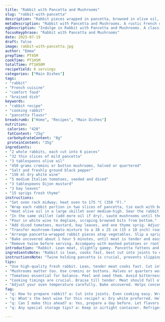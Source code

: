 ```yaml
---
title: "Rabbit with Pancetta and Mushrooms"
slug: "rabbit-with-pancetta"
description: "Rabbit pieces wrapped in pancetta, browned in olive oil, cooked with mushrooms and a light tomato and Dijon mustard sauce, finished with fresh herbs. Adjusted ingredient quantities and cooking times for variation. Pancetta delivers salt and fat. Mushrooms give umami. Tomatoes bring acidity, balanced by mustard's subtle heat. Herbs lift flavors, thyme and bay leaves infuse during braising. Oven-braised till meat almost falls off the bone. Serve with creamy mash or root veggies."
metaDescription: "Rabbit with Pancetta and Mushrooms. A rustic French dish with layers of flavor. Ideal for gatherings. Comfort and elegance on a plate."
ogDescription: "Indulge in Rabbit with Pancetta and Mushrooms. A classic French recipe offering rich flavor, perfect for cozy dinners or entertaining guests."
focusKeyphrase: "Rabbit with Pancetta and Mushrooms"
date: 2025-07-19
draft: false
image: rabbit-with-pancetta.jpg
author: "Emma"
prepTime: PT45M
cookTime: PT1H5M
totalTime: PT1H50M
recipeYield: 6 servings
categories: ["Main Dishes"]
tags:
- "rabbit"
- "French cuisine"
- "comfort food"
- "braised dish"
keywords:
- "rabbit recipe"
- "cooking rabbit"
- "pancetta flavor"
breadcrumb: ["Home", "Recipes", "Main Dishes"]
nutrition: 
 calories: "420"
 fatContent: "25g"
 carbohydrateContent: "8g"
 proteinContent: "35g"
ingredients:
- "2 whole rabbits, each cut into 6 pieces"
- "32 thin slices of mild pancetta"
- "3 tablespoons olive oil"
- "450 grams cremini or button mushrooms, halved or quartered"
- "Salt and freshly ground black pepper"
- "150 ml dry white wine"
- "5 medium Italian tomatoes, seeded and diced"
- "3 tablespoons Dijon mustard"
- "3 bay leaves"
- "15 sprigs fresh thyme"
instructions:
- "Set oven rack midway; heat oven to 175 °C (350 °F)."
- "Wrap each rabbit portion in two slices of pancetta, tie each with butcher's twine for stability and even cooking."
- "Heat olive oil in a large skillet over medium-high. Sear the rabbit pieces in batches, turning to brown all sides. Remove and keep warm."
- "In the same skillet (add more oil if dry), sauté mushrooms until their moisture evaporates and edges turn golden. Season with salt and pepper."
- "Pour in white wine to deglaze, scraping browned bits from bottom."
- "Add diced tomatoes, mustard, bay leaves, and one thyme sprig. Adjust seasoning to taste."
- "Transfer mushroom-tomato mixture to a 38 x 25 cm (15 x 10 inch) roasting dish, spreading evenly."
- "Arrange pancetta-wrapped rabbit pieces atop vegetables. Slip a sprig of thyme under the twine of each piece."
- "Bake uncovered about 1 hour 5 minutes, until meat is tender and easy to separate from bone."
- "Remove twine before serving. Accompany with mashed potatoes or root vegetable purée."
introduction: "Rabbit. Lean meat, slightly gamey. Pancetta fattens and flavors each piece, wrapping juicy, delicate meat tight. Mushrooms soak up juices and fat. Tomatoes chopped fine, release acidity to cut richness. Dijon mustard tickles with sharpness. Bay leaves and thyme linger, aroma fills kitchen. Pan drippings deglazed with white wine, lifting all flavors. Long braise lets meat soften, pancetta crisps a little. Simple, classic. Rustic but refined. Serve quick. Or wait and the flavors meld deeper. Mash on side absorbs sauce. Fork-ready meat, all intertwined aromas explode. No fuss but layers in every bite. Slow cooking with quick prep, contrasts texture and taste well. Seasonal. Easy change ups with wild mushrooms or herbs. Comfort food with a twist. Good for gatherings; looks fancy, is simple. Just don’t rush the oven."
ingredientsNote: "Rabbit is lean, cooks fast, best cut into joints to ensure even cooking and ease of serving. Pancetta wraps keep meat moist and inject saltiness, doubling as a natural tie. More slices than usual used here for added flavor punch and fat. Mushrooms best fresh, cremini preferred for texture but button is fine. Quarter rather than slice preserves bite. Tomatoes must be peeled then seeded to avoid bitterness and excess moisture. Dijon mustard balances acidity and fat without overpowering; more or less can be adjusted to taste. Bay leaves and fresh thyme preferred for fresh aroma but dried may substitute with less quantity. Olive oil for searing, use mild flavor to avoid masking delicate rabbit. White wine must be dry, helps dissolve pan fond while adding sharpness. Roasting dish size standardized for even heat distribution."
instructionsNote: "Twine holding pancetta is crucial, prevents slipping off during transfer and braising. Browning rabbit pieces thoroughly before adding vegetables develops deep flavor. Mushrooms sautéed alone to expel water improves texture, prevents sogginess later. Deglazing pan is overlooked but lifts flavor-packed bits stuck to skillet. Combine vegetables and aromatics then spread evenly in roasting pan ensures rabbit cooks gently atop a flavorful mirepoix-like base. Nestling herb sprigs under twine infuses meat directly, better than tossing loose in pan. Baking uncovered concentrates flavors, promotes amalgamation without stewing. Timings adjusted five minutes longer so meat softens without drying. Remove twine near end or immediately before serving to keep presentation neat. Pair with buttery or olive oil mashed potatoes, root veg purée or crusty bread to enjoy sauce fully."
tips:
- "Use high-quality fresh rabbit. Lean, tender meat cooks fast. Cut into joints for even cook. Wrap with pancetta for moisture. Adds saltiness. More slices mean more flavor. Sear well. Get that nice brown. Important for depth."
- "Mushrooms matter too. Use cremini or buttons. Halves or quarters work fine. Sauté till golden. Evaporates moisture. Key to texture. Don’t skip deglazing. Scrape up all those tasty bits. Adds layers."
- "Tomatoes essential for balance. Peel and seed them. Avoid bitterness. Mustard is for acidity. Adjust to taste. Bay leaves give depth. Thyme aroma complements well. Fresh preferred. Dried ok, use less. Better flavor with fresh herbs."
- "Cooking timings are crucial. Braise till tender. Meat should fall off the bone. Remove twine before serving. Details for presentation. Serve with creamy mash or root veg. Absorbs the sauce well. Flavor combinations explode."
- "Adjust your oven temperature carefully. Bake uncovered. Helps concentrate flavors. Promotes a rich sauce. Last few minutes, don’t rush. Let it rest a bit. Can meld flavors further. A little patience goes a long way."
faq:
- "q: How to prepare rabbit? a: Cut into joints. Even cooking easy. Wrap each in pancetta. Enhance moisture. Secure with twine. Keeps everything stable during cooking. Handle carefully."
- "q: What's the best wine for this recipe? a: Dry white preferred. Helps lift flavors. Acid cuts through fat. Enhances the sauce. Don’t substitute with sweet options. Changes the whole flavor profile."
- "q: Can I make this ahead? a: Yes, prepare a day before. Let flavors deepen. Store in fridge. Reheat gently to preserve texture. Alternatively, freeze portions for later. Quick meal for busy nights."
- "q: Any special storage tips? a: Keep in airtight container. Refrigerate leftovers. Best consumed within three days. For longer, freeze. Prevent freezer burn. Reheat fully before serving, check seasoning."

---
```

